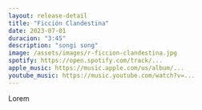 ```yaml
---
layout: release-detail
title: "Ficción Clandestina"
date: 2023-07-01
duracion: "3:45"
description: "songi song"
image: /assets/images/r-ficcion-clandestina.jpg
spotify: https://open.spotify.com/track/...
apple_music: https://music.apple.com/us/album/...
youtube_music: https://music.youtube.com/watch?v=...
---
```


Lorem